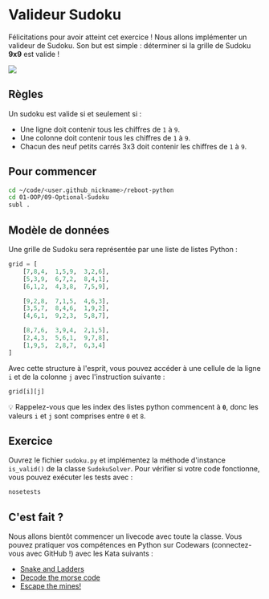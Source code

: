 # Valideur Sudoku

Félicitations pour avoir atteint cet exercice ! Nous allons implémenter un valideur de Sudoku. Son but est simple : déterminer si la grille de Sudoku **9x9** est valide !

![](https://res.cloudinary.com/wagon/image/upload/v1560713910/sudoku_szhhdf.png)

## Règles

Un sudoku est valide si et seulement si :

- Une ligne doit contenir tous les chiffres de `1` à `9`.
- Une colonne doit contenir tous les chiffres de `1` à `9`.
- Chacun des neuf petits carrés 3x3 doit contenir les chiffres de `1` à `9`.

## Pour commencer

```bash
cd ~/code/<user.github_nickname>/reboot-python
cd 01-OOP/09-Optional-Sudoku
subl .
```

## Modèle de données

Une grille de Sudoku sera représentée par une liste de listes Python :

```python
grid = [
    [7,8,4,  1,5,9,  3,2,6],
    [5,3,9,  6,7,2,  8,4,1],
    [6,1,2,  4,3,8,  7,5,9],

    [9,2,8,  7,1,5,  4,6,3],
    [3,5,7,  8,4,6,  1,9,2],
    [4,6,1,  9,2,3,  5,8,7],

    [8,7,6,  3,9,4,  2,1,5],
    [2,4,3,  5,6,1,  9,7,8],
    [1,9,5,  2,8,7,  6,3,4]
]
```

Avec cette structure à l'esprit, vous pouvez accéder à une cellule de la ligne `i` et de la colonne `j` avec l'instruction suivante :

```python
grid[i][j]
```

💡 Rappelez-vous que les index des listes python commencent à **`0`**, donc les valeurs `i` et `j` sont comprises entre `0` et `8`.

## Exercice

Ouvrez le fichier `sudoku.py` et implémentez la méthode d'instance `is_valid()` de la classe `SudokuSolver`. Pour vérifier si votre code fonctionne, vous pouvez exécuter les tests avec :

```bash
nosetests
```

## C'est fait ?

Nous allons bientôt commencer un livecode avec toute la classe. Vous pouvez pratiquer vos compétences en Python sur Codewars (connectez-vous avec GitHub !) avec les Kata suivants :

- [Snake and Ladders](https://www.codewars.com/kata/snakes-and-ladders-1/train/python)
- [Decode the morse code](https://www.codewars.com/kata/decode-the-morse-code/train/python)
- [Escape the mines!](https://www.codewars.com/kata/escape-the-mines/train/python)

